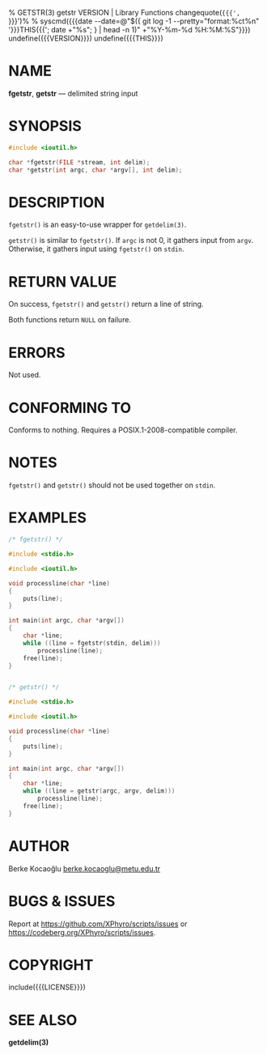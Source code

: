 % GETSTR(3) getstr VERSION | Library Functions
changequote(`{{{', `}}}')%
% syscmd({{{date --date=@"$({ git log -1 --pretty="format:%ct%n" '}}}THIS{{{'; date +"%s"; } | head -n 1)" +"%Y-%m-%d %H:%M:%S"}}})
undefine({{{VERSION}}})
undefine({{{THIS}}})

# NAME

**fgetstr**, **getstr** — delimited string input


# SYNOPSIS

```c
#include <ioutil.h>

char *fgetstr(FILE *stream, int delim);
char *getstr(int argc, char *argv[], int delim);
```


# DESCRIPTION

`fgetstr()` is an easy-to-use wrapper for `getdelim(3)`.

`getstr()` is similar to `fgetstr()`. If `argc` is not 0, it gathers input from
`argv`. Otherwise, it gathers input using `fgetstr()` on `stdin`.


# RETURN VALUE

On success, `fgetstr()` and `getstr()` return a line of string.

Both functions return `NULL` on failure.


# ERRORS

Not used.


# CONFORMING TO

Conforms to nothing. Requires a POSIX.1-2008-compatible compiler.


# NOTES

`fgetstr()` and `getstr()` should not be used together on `stdin`.


# EXAMPLES

```c
/* fgetstr() */

#include <stdio.h>

#include <ioutil.h>

void processline(char *line)
{
    puts(line);
}

int main(int argc, char *argv[])
{
    char *line;
    while ((line = fgetstr(stdin, delim)))
        processline(line);
    free(line);
}


/* getstr() */

#include <stdio.h>

#include <ioutil.h>

void processline(char *line)
{
    puts(line);
}

int main(int argc, char *argv[])
{
    char *line;
    while ((line = getstr(argc, argv, delim)))
        processline(line);
    free(line);
}
```


# AUTHOR

Berke Kocaoğlu <berke.kocaoglu@metu.edu.tr>


# BUGS & ISSUES

Report at <https://github.com/XPhyro/scripts/issues> or
<https://codeberg.org/XPhyro/scripts/issues>.


# COPYRIGHT

include({{{LICENSE}}})


# SEE ALSO

**getdelim(3)**
